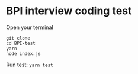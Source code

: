 # BPI interview coding test 
Open your terminal
```
git clone 
cd BPI-test
yarn 
node index.js
```
Run test: 
`yarn test`
